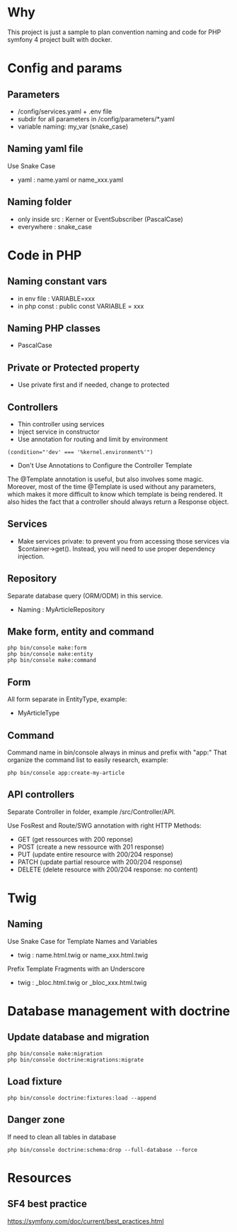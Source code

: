 # Why #
This project is just a sample to plan convention naming and code for PHP symfony 4 project built with docker.

# Config and params #

## Parameters ##
* /config/services.yaml + .env file
* subdir for all parameters in /config/parameters/*.yaml
* variable naming: my_var (snake_case)

## Naming yaml file ##
Use Snake Case
* yaml : name.yaml or name_xxx.yaml

## Naming folder ##
* only inside src : Kerner or EventSubscriber (PascalCase)
* everywhere : snake_case

# Code in PHP #

## Naming constant vars ##
* in env file : VARIABLE=xxx
* in php const : public const VARIABLE = xxx

## Naming PHP classes ##
* PascalCase

## Private or Protected property ##
* Use private first and if needed, change to protected

## Controllers ##
* Thin controller using services
* Inject service in constructor
* Use annotation for routing and limit by environment 
 ```
(condition="'dev' === '%kernel.environment%'")
 ```
* Don't Use Annotations to Configure the Controller Template

The @Template annotation is useful, but also involves some magic. Moreover, most of the time @Template is used without any parameters, which makes it more difficult to know which template is being rendered. It also hides the fact that a controller should always return a Response object.

## Services ##
* Make services private:
 to prevent you from accessing those services via $container->get(). Instead, you will need to use proper dependency injection.

## Repository ##
Separate database query (ORM/ODM) in this service.
* Naming : MyArticleRepository

## Make form, entity and command ##
 ```
php bin/console make:form
php bin/console make:entity
php bin/console make:command
 ```

## Form ##
All form separate in EntityType, example:
* MyArticleType

## Command ##
Command name in bin/console always in minus and prefix with "app:"
That organize the command list to easily research, example:
 ```
php bin/console app:create-my-article
 ```

## API controllers ##
Separate Controller in folder, example /src/Controller/API.

Use FosRest and Route/SWG annotation with right HTTP Methods:
* GET (get ressources with 200 reponse)
* POST (create a new ressource with 201 response)
* PUT (update entire resource with 200/204 response)
* PATCH (update partial resource with 200/204 response)
* DELETE (delete resource with 200/204 response: no content)

# Twig #

## Naming ##
Use Snake Case for Template Names and Variables
* twig : name.html.twig or name_xxx.html.twig

Prefix Template Fragments with an Underscore
* twig : _bloc.html.twig or _bloc_xxx.html.twig


# Database management with doctrine #
 
## Update database and migration ##
 ```
php bin/console make:migration
php bin/console doctrine:migrations:migrate
  ```
 
## Load fixture ##
```
php bin/console doctrine:fixtures:load --append
```  
 
## Danger zone
If need to clean all tables in database
```
php bin/console doctrine:schema:drop --full-database --force
```

# Resources #

## SF4 best practice ##
https://symfony.com/doc/current/best_practices.html
